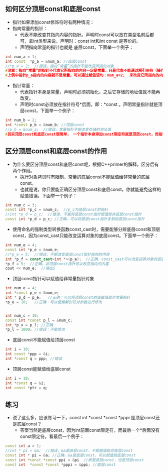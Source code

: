 ## 如何区分顶层const和底层const
- 指针如果添加const修饰符时有两种情况：
- 指向常量的指针：
   - 代表不能改变其指向内容的指针。声明时const可以放在类型名前后都可，拿int类型来说，声明时：const int和int const 是等价的。
   - 声明指向常量的指针也就是 底层const，下面举一个例子：

```c++
int num_a = 1;
int const  *p_a = &num_a; //底层const
//*p_a = 2;  //错误，指向“常量”的指针不能改变所指的对象
#注意：指向“常量”的指针不代表它所指向的内容一定是常量，只是代表不能通过解引用符（操作符*）来改变它所指向的内容。
#上例中指针p_a指向的内容就不是常量，可以通过赋值语句：num_a=2;  来改变它所指向的内容。
```
- 指针常量：
   - 代表指针本身是常量，声明时必须初始化，之后它存储的地址值就不能再改变。
   - 声明时const必须放在指针符号*后面，即：*const 。声明常量指针就是顶层const，下面举一个例子：

```c++
int num_b = 2;
int *const p_b = &num_b; //顶层const
//p_b = &num_a;  //错误，常量指针不能改变存储的地址值
#其实顶层const和底层const很简单， 一个指针本身添加const限定符就是顶层const，而指针所指的对象添加const限定符就是底层const。 
```

## 区分顶层const和底层const的作用
- 为什么要区分顶层const和底层const呢，根据C++primer的解释，区分后有两个作用。
   - 执行对象拷贝时有限制，常量的底层const不能赋值给非常量的底层const。
   - 也就是说，你只要能正确区分顶层const和底层const，你就能避免这样的赋值错误。下面举一个例子：

```c++
int num_c = 3;
const int *p_c = &num_c;  //p_c为底层const的指针
//int *p_d = p_c;  //错误，不能将底层const指针赋值给非底层const指针
const int *p_d = p_c; //正确，可以将底层const指针复制给底层const指针
```

- 使用命名的强制类型转换函数const_cast时，需要能够分辨底层const和顶层const，因为const_cast只能改变运算对象的底层const。下面举一个例子：

```c++
int num_e = 4;
const int *p_e = &num_e;
//*p_e = 5;  //错误，不能改变底层const指针指向的内容
int *p_f = const_cast<int *>(p_e);  //正确，const_cast可以改变运算对象的底层const。但是使用时一定要知道num_e不是const的类型。
*p_f = 5;  //正确，非顶层const指针可以改变指向的内容
cout << num_e;  //输出5
```


- 顶层const指针可以赋值给非常量指针对象
```c++
int num_e = 4;
int *const p_e = &num_e;
int * p_d = p_e;   //正确：可以将顶层const的值赋值给非常量指针
*p_e = 10;   //正确：可以使用解引符对参数进行修改


int num_c = 10;
const int *const p_l = &num_c;
int *p_x = p_l; //正确
*p_l = 1000; //错误：不能修改
```

- 底层const不能赋值给顶层const
```c++
int i = 10;
int const *ppp = &i;
int *const q = ppp; //错误
```
- 顶层const能赋值给底层const
```c++
int i = 10;
int *const q = &i;
int const *ptr = q;
```

## 练习
- 说了这么多，应该练习一下，const int *const *const *pppi 是顶层const还是底层const？
   - 答案当然是底层const，因为int前面const限定符，而最后一个*后面没有const限定符。看最后一个例子：

```c++
const int a = 1;  
//int * pi = &a;  //错误，&a是底层const，不能赋值给非底层const 
const int * pi = &a; //正确，&a是底层const，可以赋值给底层const
const int *const *const ppi = &pi  //即是底层const，也是顶层const
const int  *const *const *pppi = &ppi; //底层const
```
